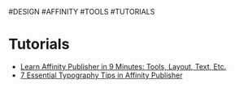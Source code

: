 #DESIGN #AFFINITY #TOOLS #TUTORIALS
# Tutorials
- [Learn Affinity Publisher in 9 Minutes: Tools, Layout, Text, Etc.](https://www.youtube.com/watch?v=fCueiiOwOgA)
- [7 Essential Typography Tips in Affinity Publisher](https://www.youtube.com/watch?v=-QWIsBLLCKg)
